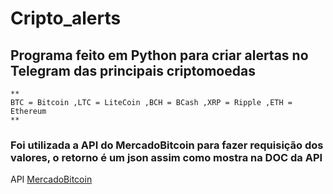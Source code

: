 # Cripto_alerts

## Programa feito em Python para criar alertas no Telegram das principais criptomoedas
    **
    BTC = Bitcoin ,LTC = LiteCoin ,BCH = BCash ,XRP = Ripple ,ETH = Ethereum
    **

### Foi utilizada a API do MercadoBitcoin para fazer requisição dos valores, o retorno é um json assim como mostra na DOC da API 
API [MercadoBitcoin](https://www.mercadobitcoin.com.br/api-doc/)